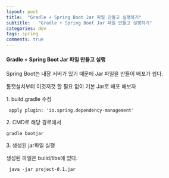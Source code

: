 ```yaml
---
layout: post
title:  "Gradle + Spring Boot Jar 파일 만들고 실행하기"
subtitle:   "Gradle + Spring Boot Jar 파일 만들고 실행하기"
categories: dev
tags: spring
comments: true
---
```


#### Gradle + Spring Boot Jar 파일 만들고 실행

Spring Boot는 내장 서버가 있기 때문에 Jar 파일을 만들어 배포가 쉽다.


톰캣설치부터 이것저것 할 필요 없이 기본 Jar로 배포 해보자

1\. build.gradle 수정

```
 apply plugin: 'io.spring.dependency-management'
```

2\. CMD로 해당 경로에서

```
gradle bootjar
```

3\. 생성된 jar파일 실행

생성된 파일은 build/libs에 있다.

```
 java -jar project-0.1.jar
```